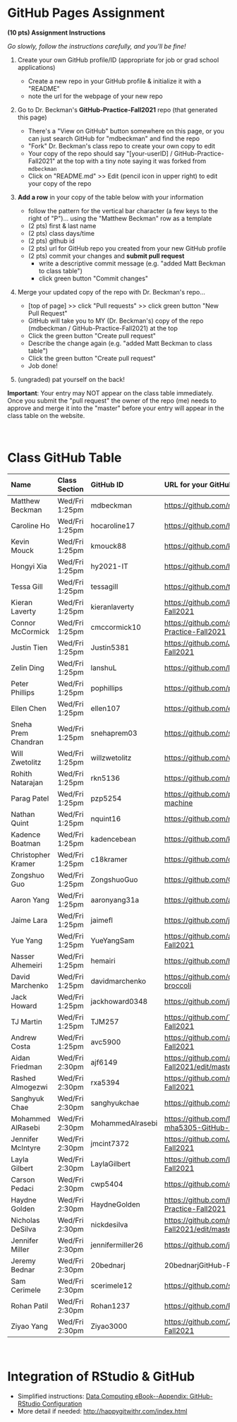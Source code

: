 
# GitHub Pages Assignment

**(10 pts) Assignment Instructions**

*Go slowly, follow the instructions carefully, and you'll be fine!*

1. Create your own GitHub profile/ID (appropriate for job or grad school applications)  
    - Create a new repo in your GitHub profile & initialize it with a "README"
    - note the url for the webpage of your new repo
2. Go to Dr. Beckman's **GitHub-Practice-Fall2021** repo (that generated this page)  
    - There's a "View on GitHub" button somewhere on this page, or you can just search GitHub for "mdbeckman" and find the repo
    - "Fork" Dr. Beckman's class repo to create your own copy to edit
    - Your copy of the repo should say "[your-userID] / GitHub-Practice-Fall2021" at the top with a tiny note saying it was forked from `mdbeckman`
    - Click on "README.md" >> Edit (pencil icon in upper right) to edit your copy of the repo
3. **Add a row** in your copy of the table below with your information 
    - follow the pattern for the vertical bar character (a few keys to the right of "P")... using the "Matthew Beckman" row as a template
    - (2 pts) first & last name  
    - (2 pts) class days/time
    - (2 pts) github id  
    - (2 pts) url for GitHub repo you created from your new GitHub profile
    - (2 pts) commit your changes and **submit pull request**
        - write a descriptive commit message (e.g. "added Matt Beckman to class table")
        - click green button "Commit changes"

4. Merge your updated copy of the repo with Dr. Beckman's repo...
    - [top of page] >> click "Pull requests" >> click green button "New Pull Request"
    - GitHub will take you to MY (Dr. Beckman's) copy of the repo (mdbeckman / GitHub-Practice-Fall2021) at the top
    - Click the green button "Create pull request"
    - Describe the change again (e.g. "added Matt Beckman to class table")
    - Click the green button "Create pull request"
    - Job done!
5. (ungraded) pat yourself on the back!
 
**Important**: Your entry may NOT appear on the class table immediately.  Once you submit the "pull request" the owner of the repo (me) needs to approve and merge it into the "master" before your entry will appear in the class table on the website. 

<br>


# Class GitHub Table 

| Name                    | Class Section     | GitHub ID            | URL for your GitHub repo                                 |  
|:------------------------|:------------------|:---------------------|:---------------------------------------------------------|  
| Matthew Beckman         | Wed/Fri 1:25pm    | mdbeckman            | https://github.com/mdbeckman/dcData                      |  
| Caroline Ho             | Wed/Fri 1:25pm    | hocaroline17         | https://github.com/hocaroline17/hocaroline17             |
| Kevin Mouck             | Wed/Fri 1:25pm    | kmouck88             | https://github.com/kmouck88/kevinmouck.git               |          
| Hongyi Xia              | Wed/Fri 1:25pm    | hy2021-IT            | https://github.com/hy2021-IT/README.HY                   |
| Tessa Gill              | Wed/Fri 1:25pm    | tessagill            | https://github.com/tessagill/hello-world                 |
| Kieran Laverty          | Wed/Fri 1:25pm    | kieranlaverty        | https://github.com/kieranlaverty/GitHub-Practice-Fall2021 |           
| Connor McCormick        | Wed/Fri 1:25pm    | cmccormick10         | https://github.com/cmccormick10/GitHub-Practice-Fall2021 |  
| Justin Tien             | Wed/Fri 1:25pm    |   Justin5381         | https://github.com/Justin5381/GitHub-Practice-Fall2021   |
| Zelin Ding              | Wed/Fri 1:25pm    | lanshuL              | https://github.com/lanshuL/ZELIN-DING                    |
| Peter Phillips          | Wed/Fri 1:25pm    | pophillips           | https://github.com/pophillips/STAT-184                   |
| Ellen Chen              | Wed/Fri 1:25pm    | ellen107             | https://github.com/ellen107/testRepo1                    |  
| Sneha Prem Chandran     | Wed/Fri 1:25pm    | snehaprem03          | https://github.com/snehaprem03/README                    |
| Will Zwetolitz          | Wed/Fri 1:25pm    | willzwetolitz        | https://github.com/willzwetolitz/README.git              |        
| Rohith Natarajan        | Wed/Fri 1:25pm    | rkn5136              | https://github.com/rkn5136/Test                          |
| Parag Patel             | Wed/Fri 1:25pm    | pzp5254              | https://github.com/pzp5254/improved-computing-machine    |
| Nathan Quint            | Wed/Fri 1:25pm    | nquint16             | https://github.com/nquint16/Temp                         |  
| Kadence Boatman         | Wed/Fri 1:25pm    | kadencebean          | https://github.com/kadencebean/test                      |
| Christopher Kramer      | Wed/Fri 1:25pm    | c18kramer            | https://github.com/c18kramer/introtogithub               |  
| Zongshuo Guo            | Wed/Fri 1:25pm    | ZongshuoGuo          | https://github.com/GuoZongshuo/GZS                       |
| Aaron Yang              | Wed/Fri 1:25pm    | aaronyang31a         |  https://github.com/aaronyang31a/GitHub-Practice         | 
| Jaime Lara              | Wed/Fri 1:25pm    | jaimefl              | https://github.com/jaimefl/fall-2021                     |
| Yue Yang                | Wed/Fri 1:25pm    | YueYangSam           | https://github.com/avc5900/GitHub-Practice-Fall2021      |
| Nasser Alhemeiri        | Wed/Fri 1:25pm    | hemairi              | https://github.com/hemairi/repo0                         |  
| David Marchenko         | Wed/Fri 1:25pm    | davidmarchenko       | https://github.com/davidmarchenko/solid-octo-broccoli    |
| Jack Howard             | Wed/Fri 1:25pm    | jackhoward0348       | https://github.com/jackhoward0348/howardstat184          |
| TJ Martin               | Wed/Fri 1:25pm    | TJM257               | https://github.com/TJM257/GitHub-Practice-Fall2021       |
| Andrew Costa            | Wed/Fri 1:25pm    | avc5900              | https://github.com/avc5900/GitHub-Practice-Fall2021      |
| Aidan Friedman          | Wed/Fri 2:30pm    | ajf6149              | https://github.com/ajf6149/GitHub-Practice-Fall2021/edit/master/README.md     |          
| Rashed Almogezwi        | Wed/Fri 2:30pm    | rxa5394              | https://github.com/rxa5394/GitHub-Practice-Fall2021      |
| Sanghyuk Chae           | Wed/Fri 2:30pm    | sanghyukchae         | https://github.com/sanghyukchae/schae9813                |
| Mohammed AlRasebi       | Wed/Fri 2:30pm    | MohammedAlrasebi     | https://github.com/MohammedAlrasebi/-mha5305-GitHub-Practice-Fall2021      |
| Jennifer McIntyre       | Wed/Fri 2:30pm    | jmcint7372           | https://github.com/Jmcint7372/GitHub-Practice-Fall2021   |            
| Layla Gilbert           | Wed/Fri 2:30pm    | LaylaGilbert         | https://github.com/LaylaGilbert/GitHub-Practice-Fall2021 |          
| Carson Pedaci           | Wed/Fri 2:30pm    | cwp5404              | https://github.com/cpedaci5404/8-27                      |
| Haydne Golden           | Wed/Fri 2:30pm    | HaydneGolden         | https://github.com/HaydneGolden/GitHub-Practice-Fall2021 |
| Nicholas DeSilva        | Wed/Fri 2:30pm    | nickdesilva          | https://github.com/nickdesilva/GitHub-Practice-Fall2021/edit/master/README.md  |
| Jennifer Miller         | Wed/Fri 2:30pm    | jennifermiller26     | https://github.com/jennifermiller26/fuzzy-garbanzo       |
| Jeremy Bednar           | Wed/Fri 2:30pm    | 20bednarj            | 20bednarjGitHub-Practice-Fall2021                        |          
| Sam Cerimele            | Wed/Fri 2:30pm    | scerimele12          |https://github.com/scerimele12/bug-free-telegram          | 
| Rohan Patil             | Wed/Fri 2:30pm    | Rohan1237            | https://github.com/Rohan1237/1                           |          
| Ziyao Yang              | Wed/Fri 2:30pm    | Ziyao3000            | https://github.com/Ziyao3000/GitHub-Practice-Fall2021    |




<br>

# Integration of RStudio & GitHub

- Simplified instructions: [Data Computing eBook--Appendix: GitHub-RStudio Configuration](https://dtkaplan.github.io/DataComputingEbook/appendix-github-rstudio-configuration.html#appendix-github-rstudio-configuration)  
- More detail if needed: <http://happygitwithr.com/index.html>

